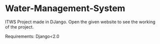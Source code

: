 # Water-Management-System
ITWS Project made in DJango. Open the given website to see the working of the project.

Requirements: Django<2.0
